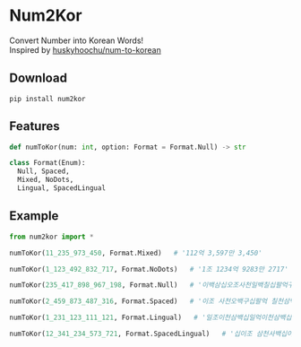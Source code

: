 # Num2Kor 
Convert Number into Korean Words! <br>
Inspired by [huskyhoochu/num-to-korean](https://github.com/huskyhoochu/num-to-korean)

## Download
`pip install num2kor`

## Features
```Python
def numToKor(num: int, option: Format = Format.Null) -> str

class Format(Enum):
  Null, Spaced,
  Mixed, NoDots,
  Lingual, SpacedLingual
```

## Example
```Python
from num2kor import *

numToKor(11_235_973_450, Format.Mixed)   # '112억 3,597만 3,450'

numToKor(1_123_492_832_717, Format.NoDots)   # '1조 1234억 9283만 2717'

numToKor(235_417_898_967_198, Format.Null)   # '이백삼십오조사천일백칠십팔억구천팔백구십육만칠천일백구십팔'

numToKor(2_459_873_487_316, Format.Spaced)   # '이조 사천오백구십팔억 칠천삼백사십팔만 칠천삼백일십육'

numToKor(1_231_123_111_121, Format.Lingual)   # '일조이천삼백십일억이천삼백십일만천백이십일'

numToKor(12_341_234_573_721, Format.SpacedLingual)   # '십이조 삼천사백십이억 삼천사백오십칠만 삼천칠백이십일'
```
